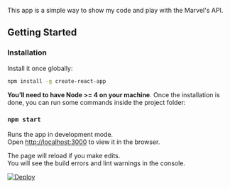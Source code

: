 This app is a simple way to show my code and play with the Marvel's API.

## Getting Started

### Installation

Install it once globally:

```sh
npm install -g create-react-app
```

**You’ll need to have Node >= 4 on your machine**.
Once the installation is done, you can run some commands inside the project folder:

### `npm start`

Runs the app in development mode.<br>
Open [http://localhost:3000](http://localhost:3000) to view it in the browser.

The page will reload if you make edits.<br>
You will see the build errors and lint warnings in the console.


<a href="https://heroku.com/deploy?template=https://github.com/scspmsas/MarvelReact/">
  <img src="https://www.herokucdn.com/deploy/button.svg" alt="Deploy">
</a>
